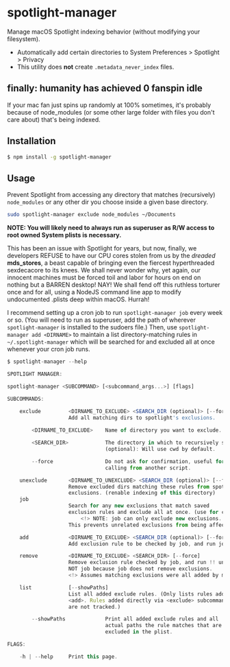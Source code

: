 # spotlight-manager

Manage macOS Spotlight indexing behavior (without modifying your filesystem).
- Automatically add certain directories to System Preferences > Spotlight > Privacy
- This utility does **not** create `.metadata_never_index` files.

## finally: humanity has achieved 0 fanspin idle

If your mac fan just spins up randomly at 100% sometimes, it's probably because of node_modules (or some other large folder with files you don't care about) that's being indexed.

## Installation
```bash
$ npm install -g spotlight-manager
```
## Usage
Prevent Spotlight from accessing any directory that matches (recursively) `node_modules` or any other dir you choose inside a given base directory.
```bash
sudo spotlight-manager exclude node_modules ~/Documents
```

**NOTE: You will likely need to always run as superuser as R/W access to root owned System plists is necessary.**


This has been an issue with Spotlight for years, but now, finally, we developers 
REFUSE to have our CPU cores stolen from us by the *dreaded* **mds_stores**, 
a beast capable of bringing even the fiercest hyperthreaded sexdecacore to its knees. 
We shall never wonder why, yet again, our innocent machines must be forced toil and labor for
hours on end on nothing but a BARREN desktop! NAY! We shall fend off this ruthless torturer once and
for all, using a NodeJS command line app to modify undocumented .plists deep within macOS. Hurrah!


I recommend setting up a cron job to run `spotlight-manager job` every week or so. 
(You will need to run as superuser, add the path of wherever `spotlight-manager` is installed to the sudoers file.)
Then, use `spotlight-manager add <DIRNAME>` to maintain a list directory-matching rules in `~/.spotlight-manager` which will be searched for and excluded all at once whenever your cron job runs.

```ts
$ spotlight-manager --help

SPOTLIGHT MANAGER:

spotlight-manager <SUBCOMMAND> [<subcommand_args...>] [flags]

SUBCOMMANDS:

    exclude         <DIRNAME_TO_EXCLUDE> <SEARCH_DIR (optional)> [--force]
                    Add all matching dirs to spotlight's exclusions.
        
        <DIRNAME_TO_EXCLUDE>    Name of directory you want to exclude.

        <SEARCH_DIR>            The directory in which to recursively search.
                                (optional): Will use cwd by default.

        --force                 Do not ask for confirmation, useful for 
                                calling from another script.

    unexclude       <DIRNAME_TO_UNEXCLUDE> <SEARCH_DIR (optional)> [--force]
                    Remove excluded dirs matching these rules from spotlight's 
                    exclusions. (renable indexing of this directory)
    job   
                    Search for any new exclusions that match saved 
                    exclusion rules and exclude all at once. (use for cron job)
                        <!> NOTE: job can only exclude new exclusions. <!> 
                    This prevents unrelated exclusions from being affected.

    add             <DIRNAME_TO_EXCLUDE> <SEARCH_DIR (optional)> [--force]
                    Add exclusion rule to be checked by job, and run job once.

    remove          <DIRNAME_TO_EXCLUDE> <SEARCH_DIR> [--force]
                    Remove exclusion rule checked by job, and run !! unexclude !!
                    NOT job because job does not remove exclusions.
                    <!> Assumes matching exclusions were all added by manager <!>

    list            [--showPaths] 
                    List all added exclude rules. (Only lists rules added via 
                    <add>. Rules added directly via <exclude> subcommand
                    are not tracked.)

        --showPaths             Print all added exclude rules and all 
                                actual paths the rule matches that are
                                excluded in the plist.

FLAGS:

    -h | --help     Print this page.
```

